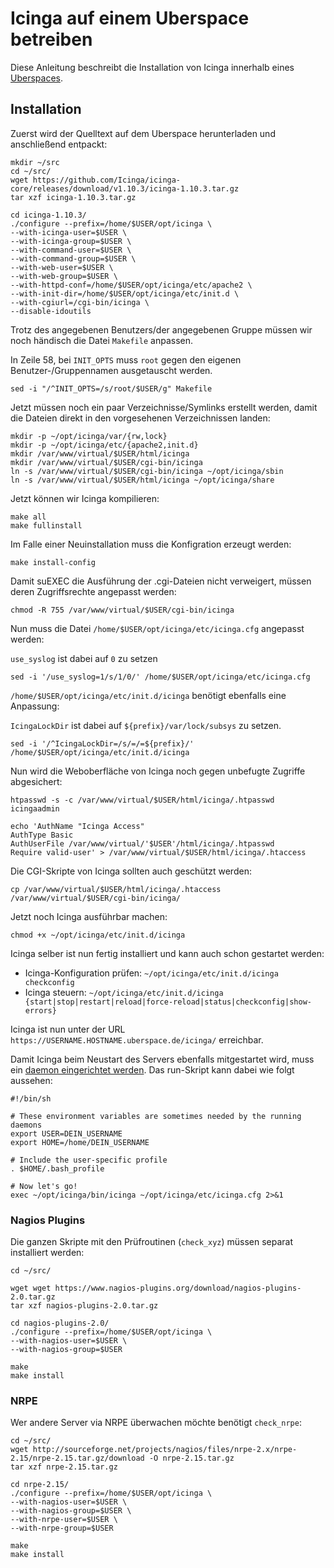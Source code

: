 # Icinga auf einem Uberspace betreiben

Diese Anleitung beschreibt die Installation von Icinga innerhalb eines [Uberspaces](https://uberspace.de/).

## Installation

Zuerst wird der Quelltext auf dem Uberspace herunterladen und anschließend entpackt:

    mkdir ~/src
    cd ~/src/
    wget https://github.com/Icinga/icinga-core/releases/download/v1.10.3/icinga-1.10.3.tar.gz
    tar xzf icinga-1.10.3.tar.gz

    cd icinga-1.10.3/
    ./configure --prefix=/home/$USER/opt/icinga \
    --with-icinga-user=$USER \
    --with-icinga-group=$USER \
    --with-command-user=$USER \
    --with-command-group=$USER \
    --with-web-user=$USER \
    --with-web-group=$USER \
    --with-httpd-conf=/home/$USER/opt/icinga/etc/apache2 \
    --with-init-dir=/home/$USER/opt/icinga/etc/init.d \
    --with-cgiurl=/cgi-bin/icinga \
    --disable-idoutils

Trotz des angegebenen Benutzers/der angegebenen Gruppe müssen wir noch händisch die Datei `Makefile` anpassen.

In Zeile 58, bei `INIT_OPTS` muss `root` gegen den eigenen Benutzer-/Gruppennamen ausgetauscht werden.

    sed -i "/^INIT_OPTS=/s/root/$USER/g" Makefile

Jetzt müssen noch ein paar Verzeichnisse/Symlinks erstellt werden, damit die Dateien direkt in den vorgesehenen Verzeichnissen landen:

    mkdir -p ~/opt/icinga/var/{rw,lock}
    mkdir -p ~/opt/icinga/etc/{apache2,init.d}
    mkdir /var/www/virtual/$USER/html/icinga
    mkdir /var/www/virtual/$USER/cgi-bin/icinga
    ln -s /var/www/virtual/$USER/cgi-bin/icinga ~/opt/icinga/sbin
    ln -s /var/www/virtual/$USER/html/icinga ~/opt/icinga/share

Jetzt können wir Icinga kompilieren:

    make all
    make fullinstall
    
Im Falle einer Neuinstallation muss die Konfigration erzeugt werden:

    make install-config

Damit suEXEC die Ausführung der .cgi-Dateien nicht verweigert, müssen deren Zugriffsrechte angepasst werden:

    chmod -R 755 /var/www/virtual/$USER/cgi-bin/icinga

Nun muss die Datei `/home/$USER/opt/icinga/etc/icinga.cfg` angepasst werden:

`use_syslog` ist dabei auf `0` zu setzen

    sed -i '/use_syslog=1/s/1/0/' /home/$USER/opt/icinga/etc/icinga.cfg

`/home/$USER/opt/icinga/etc/init.d/icinga` benötigt ebenfalls eine Anpassung: 

`IcingaLockDir` ist dabei auf `${prefix}/var/lock/subsys` zu setzen.

    sed -i '/^IcingaLockDir=/s/=/=${prefix}/' /home/$USER/opt/icinga/etc/init.d/icinga

Nun wird die Weboberfläche von Icinga noch gegen unbefugte Zugriffe abgesichert:

    htpasswd -s -c /var/www/virtual/$USER/html/icinga/.htpasswd icingaadmin

    echo 'AuthName "Icinga Access"
    AuthType Basic
    AuthUserFile /var/www/virtual/'$USER'/html/icinga/.htpasswd
    Require valid-user' > /var/www/virtual/$USER/html/icinga/.htaccess

Die CGI-Skripte von Icinga sollten auch geschützt werden:

    cp /var/www/virtual/$USER/html/icinga/.htaccess /var/www/virtual/$USER/cgi-bin/icinga/

Jetzt noch Icinga ausführbar machen:

    chmod +x ~/opt/icinga/etc/init.d/icinga 

Icinga selber ist nun fertig installiert und kann auch schon gestartet werden:

  * Icinga-Konfiguration prüfen: `~/opt/icinga/etc/init.d/icinga checkconfig`
  * Icinga steuern: `~/opt/icinga/etc/init.d/icinga {start|stop|restart|reload|force-reload|status|checkconfig|show-errors}`

Icinga ist nun unter der URL `https://USERNAME.HOSTNAME.uberspace.de/icinga/` erreichbar.

Damit Icinga beim Neustart des Servers ebenfalls mitgestartet wird, muss ein [daemon
eingerichtet werden](https://wiki.uberspace.de/system:daemontools#einen_daemon_einrichten).
Das run-Skript kann dabei wie folgt aussehen:

    #!/bin/sh

    # These environment variables are sometimes needed by the running daemons
    export USER=DEIN_USERNAME
    export HOME=/home/DEIN_USERNAME

    # Include the user-specific profile
    . $HOME/.bash_profile

    # Now let's go!
    exec ~/opt/icinga/bin/icinga ~/opt/icinga/etc/icinga.cfg 2>&1

### Nagios Plugins

Die ganzen Skripte mit den Prüfroutinen (`check_xyz`) müssen separat installiert werden:

    cd ~/src/
    
    wget wget https://www.nagios-plugins.org/download/nagios-plugins-2.0.tar.gz
    tar xzf nagios-plugins-2.0.tar.gz

    cd nagios-plugins-2.0/
    ./configure --prefix=/home/$USER/opt/icinga \
    --with-nagios-user=$USER \
    --with-nagios-group=$USER 

    make
    make install

### NRPE

Wer andere Server via NRPE überwachen möchte benötigt `check_nrpe`:

    cd ~/src/
    wget http://sourceforge.net/projects/nagios/files/nrpe-2.x/nrpe-2.15/nrpe-2.15.tar.gz/download -O nrpe-2.15.tar.gz
    tar xzf nrpe-2.15.tar.gz

    cd nrpe-2.15/
    ./configure --prefix=/home/$USER/opt/icinga \
    --with-nagios-user=$USER \
    --with-nagios-group=$USER \
    --with-nrpe-user=$USER \
    --with-nrpe-group=$USER

    make
    make install
